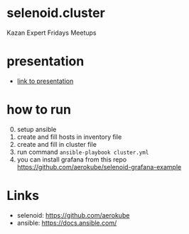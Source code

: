 # selenoid.cluster
Kazan Expert Fridays Meetups

# presentation
- [link to presentation](https://docs.google.com/presentation/d/12LUvzq_f2p3N-4H7BAqqi8ekwX4tRVly-fIhD_sHTLM/edit?usp=sharing)

# how to run
0. setup ansible
1. create and fill hosts in inventory file
2. create and fill in cluster file
3. run command `ansible-playbook cluster.yml`
4. you can install grafana from this repo https://github.com/aerokube/selenoid-grafana-example

# Links
- selenoid: https://github.com/aerokube
- ansible: https://docs.ansible.com/

